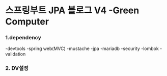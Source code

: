 # 스프링부트 JPA 블로그 V4 -Green Computer


### 1.dependency

-devtools
-spring web(MVC)
-mustache
-jpa
-mariadb
-security
-lombok
-validation

### 2. DV설정
```